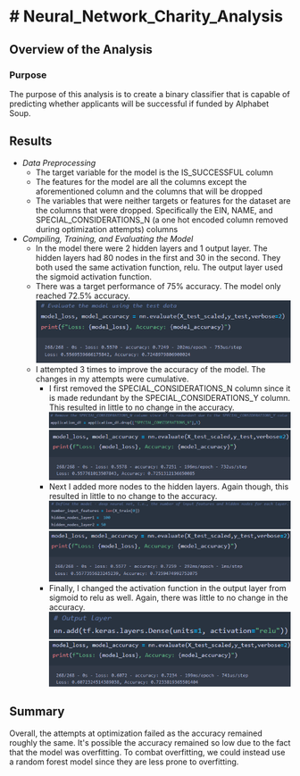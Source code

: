 



# # Neural_Network_Charity_Analysis

## Overview of the Analysis
### Purpose
The purpose of this analysis is to create a binary classifier that is capable of predicting whether applicants will be successful if funded by Alphabet Soup.

## Results 


 - *Data Preprocessing*
	 - The target variable for the model is the IS_SUCCESSFUL column
	 - The features for the model are all the columns except the aforementioned column and the columns that will be dropped
	 - The variables that were neither targets or features for the dataset are the columns that were dropped. Specifically the EIN, NAME, and SPECIAL_CONSIDERATIONS_N (a one hot encoded column removed during optimization attempts) columns
 - *Compiling, Training, and Evaluating the Model*
	 - In the model there were 2 hidden layers and 1 output layer. The hidden layers had 80 nodes in the first and 30 in the second. They both used the same activation function, relu. The output layer used the sigmoid activation function.
	 - There was a target performance of 75% accuracy. The model only reached 72.5% accuracy.
	![default_accuracy](Output/default_accuracy.png)
	- I attempted 3 times to improve the accuracy of the model. The changes in my attempts were cumulative.
		- I first removed the SPECIAL_CONSIDERATIONS_N column since it is made redundant by the SPECIAL_CONSIDERATIONS_Y column. This resulted in little to no change in the accuracy.
		![attempt1_redundant](Output/attempt1_redundant.png)
	    ![attempt1_accuracy](Output/attempt1_accuracy.png)
	    - Next I added more nodes to the hidden layers. Again though, this resulted in little to no change to the accuracy.
		![attempt2_nodes](Output/attempt2_nodes.png)
	    ![attempt2_accuracy](Output/attempt2_accuracy.png)
	    - Finally, I changed the activation function in the output layer from sigmoid to relu as well. Again, there was little to no change in the accuracy.
 		![attempt3_activation](Output/attempt3_activation.png)
	    ![attempt3_accuracy](Output/attempt3_accuracy.png)


## Summary
Overall, the attempts at optimization failed as the accuracy remained roughly the same. It's possible the accuracy remained so low due to the fact that the model was overfitting. To combat overfitting, we could instead use a random forest model since they are less prone to overfitting.
